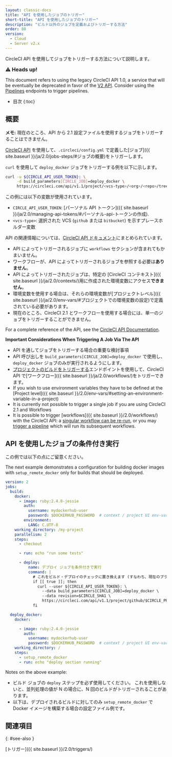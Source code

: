 ```yaml
---
layout: classic-docs
title: "API を使用したジョブのトリガー"
short-title: "API を使用したジョブのトリガー"
description: "ビルド以外のジョブを定義およびトリガーする方法"
order: 80
version:
  - Cloud
  - Server v2.x
---
```



CircleCI API を使用してジョブをトリガーする方法について説明します。

<div class="alert alert-warning" role="alert">
  <p><span style="font-size: 115%; font-weight: bold;">⚠️ Heads up!</span></p>
  <span> This document refers to using the legacy CircleCI API 1.0, a service that will be eventually be deprecated in favor of the <a href="https://circleci.com/docs/api/v2/">V2 API</a>. Consider using the <a href="https://circleci.com/docs/api/v2/#trigger-a-new-pipeline">Pipelines</a> endpoints to trigger pipelines.</span>
</div>

* 目次
{:toc}

## 概要
**メモ:** 現在のところ、API から 2.1 設定ファイルを使用するジョブをトリガーすることはできません。

[CircleCI API](https://circleci.com/docs/api/#trigger-a-new-job) を使用して、`.circleci/config.yml` で定義した[ジョブ]({{ site.baseurl }}/ja/2.0/jobs-steps/#ジョブの概要)をトリガーします。

`curl` を使用して `deploy_docker` ジョブをトリガーする例を以下に示します。

```bash
curl -u ${CIRCLE_API_USER_TOKEN}: \
     -d build_parameters[CIRCLE_JOB]=deploy_docker \
     https://circleci.com/api/v1.1/project/<vcs-type>/<org>/<repo>/tree/<branch>
```

この例には以下の変数が使用されています。
- `CIRCLE_API_USER_TOKEN`: [パーソナル API トークン]({{ site.baseurl }}/ja/2.0/managing-api-tokens/#パーソナル-api-トークンの作成).
- `<vcs-type>`: 選択された VCS (`github` または `bitbucket`) を示すプレースホルダー変数

API の関連情報については、[CircleCI API ドキュメント](https://circleci.com/docs/api/#section=reference)にまとめられています。
- API によってトリガーされるジョブに `workflows` セクションが含まれてもかまいません。
- ワークフローが、API によってトリガーされるジョブを参照する必要は**ありません**。
- API によってトリガーされたジョブは、特定の [CircleCI コンテキスト]({{ site.baseurl }}/ja/2.0/contexts/)用に作成された環境変数にアクセス**できません**。
- 環境変数を使用する場合は、それらの環境変数が[プロジェクトレベル]({{ site.baseurl }}/ja/2.0/env-vars/#プロジェクトでの環境変数の設定)で定義されている必要があります。
- 現在のところ、CircleCI 2.1 とワークフローを使用する場合には、単一のジョブをトリガーすることができません。

For a complete reference of the API, see the [CircleCI API Documentation](https://circleci.com/docs/api/v2/#section=reference).

**Important Considerations When Triggering A Job Via The API**

- API を通してジョブをトリガーする場合の重要な検討事項
- API 呼び出しを `build_parameters[CIRCLE_JOB]=deploy_docker` で使用し、`deploy_docker` ジョブのみが実行されるようにします。
- [プロジェクトのビルドをトリガーする](https://circleci.com/docs/api/#trigger-a-new-build-by-project-preview)エンドポイントを使用して、CircleCI API で[ワークフロー]({{ site.baseurl }}/ja/2.0/workflows/)をトリガーできます。
- If you wish to use environment variables they have to be defined at the [Project level]({{ site.baseurl }}/2.0/env-vars/#setting-an-environment-variable-in-a-project)
- It is currently not possible to trigger a single job if you are using CircleCI 2.1 and Workflows
- It is possible to trigger [workflows]({{ site.baseurl }}/2.0/workflows/) with the CircleCI API: a [singular workflow can be re-run](https://circleci.com/docs/api/v2/#rerun-a-workflow), or you may [trigger a pipeline](https://circleci.com/docs/api/v2/#trigger-a-new-pipeline) which will run its subsequent workflows.

## API を使用したジョブの条件付き実行
この例では以下の点にご留意ください。

The next example demonstrates a configuration for building docker images with `setup_remote_docker` only for builds that should be deployed.

```yaml
version: 2
jobs:
  build:
    docker:
      - image: ruby:2.4.0-jessie
        auth:
          username: mydockerhub-user
          password: $DOCKERHUB_PASSWORD  # context / project UI env-var reference
        environment:
          LANG: C.UTF-8
    working_directory: /my-project
    parallelism: 2
    steps:
      - checkout

      - run: echo "run some tests"

      - deploy:
          name: デプロイ ジョブを条件付きで実行
          command: |
            # これをビルド・デプロイのチェックに置き換えます (すなわち、現在のブランチが "release")
            if [[ true ]]; then
              curl --user ${CIRCLE_API_USER_TOKEN}: \
                --data build_parameters[CIRCLE_JOB]=deploy_docker \
                --data revision=$CIRCLE_SHA1 \
                https://circleci.com/api/v1.1/project/github/$CIRCLE_PROJECT_USERNAME/$CIRCLE_PROJECT_REPONAME/tree/$CIRCLE_BRANCH
            fi

  deploy_docker:
    docker:

      - image: ruby:2.4.0-jessie
        auth:
          username: mydockerhub-user
          password: $DOCKERHUB_PASSWORD  # context / project UI env-var reference
    working_directory: /
    steps:
      - setup_remote_docker
      - run: echo "deploy section running"
```

Notes on the above example:

- ビルド ジョブの `deploy` ステップを必ず使用してください。 これを使用しないと、並列処理の値が N の場合に、N 回のビルドがトリガーされることがあります。
- 以下は、デプロイされるビルドに対してのみ `setup_remote_docker` で Docker イメージを構築する場合の設定ファイル例です。

## 関連項目
{: #see-also }

[トリガー]({{ site.baseurl }}/2.0/triggers/)
